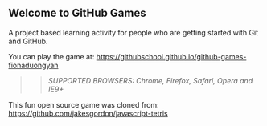 ## Welcome to GitHub Games

A project based learning activity for people who are getting started with Git and GitHub.

You can play the game at: https://githubschool.github.io/github-games-fionaduongyan

>> _*SUPPORTED BROWSERS*: Chrome, Firefox, Safari, Opera and IE9+_

This fun open source game was cloned from: https://github.com/jakesgordon/javascript-tetris
